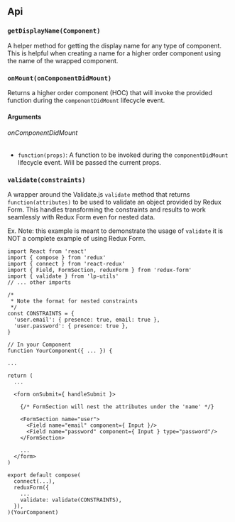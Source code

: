 
## Api

### `getDisplayName(Component)`
A helper method for getting the display name for any type of component. This is helpful when creating a name for a higher order component using the name of the wrapped component.

### `onMount(onComponentDidMount)`
Returns a higher order component (HOC) that will invoke the provided function during the `componentDidMount` lifecycle event.

#### Arguments
###### onComponentDidMount
+ `function(props)`: A function to be invoked during the `componentDidMount` lifecycle event. Will be passed the current props.

### `validate(constraints)`
A wrapper around the Validate.js `validate` method that returns `function(attributes)` to be used to validate an object provided by Redux Form. This handles transforming the constraints and results to work seamlessly with Redux Form even for nested data.

Ex.
Note: this example is meant to demonstrate the usage of `validate` it is NOT a complete example of using Redux Form.
```
import React from 'react'
import { compose } from 'redux'
import { connect } from 'react-redux'
import { Field, FormSection, reduxForm } from 'redux-form'
import { validate } from 'lp-utils'
// ... other imports

/*
 * Note the format for nested constraints
 */
const CONSTRAINTS = {
  'user.email': { presence: true, email: true },
  'user.password': { presence: true },
}

// In your Component
function YourComponent({ ... }) {

...

return (
  ...   

  <form onSubmit={ handleSubmit }>

    {/* FormSection will nest the attributes under the 'name' */}

    <FormSection name="user">
      <Field name="email" component={ Input }/>
      <Field name="password" component={ Input } type="password"/>
    </FormSection>

    ...
  </form>
)

export default compose(
  connect(...),
  reduxForm({
    ...
    validate: validate(CONSTRAINTS),
  }),
)(YourComponent)
```
